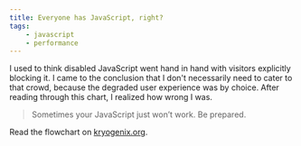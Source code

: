 ```yaml
---
title: Everyone has JavaScript, right?
tags:
    - javascript
    - performance
---
```


I used to think disabled JavaScript went hand in hand with visitors explicitly blocking it. I came to the conclusion that I don't necessarily need to cater to that crowd, because the degraded user experience was by choice. After reading through this chart, I realized how wrong I was.

> Sometimes your JavaScript just won’t work. Be prepared.

Read the flowchart on [kryogenix.org](https://kryogenix.org/code/browser/everyonehasjs.html).
